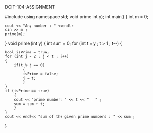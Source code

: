  DCIT-104-ASSIGNMENT
 
#include <iostream>
using namespace std;
 void prime(int y);
int main()
{
int m = 0;

    cout << "Any number : " <<endl;
    cin >> m ;
    prime(m);
    
}
 void prime (int y)
 {
   int sum = 0;
    for (int t = y ; t > 1  ; t--)
    {

    bool isPrime = true;
    for (int j = 2 ; j < t ; j++)
    {
        if(t % j == 0)
            {
            isPrime = false;
            j = t;
            }
    }
    if (isPrime == true)
        {
        cout << "prime number: " << t << " , " ;
        sum = sum + t;
        }
    }
    cout << endl<< "sum of the given prime numbers : " << sum ;



}
